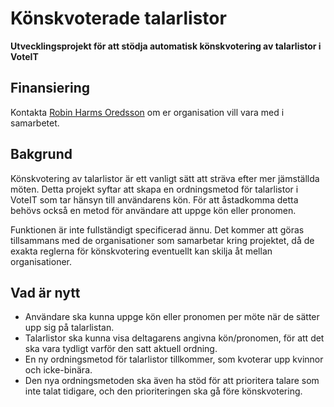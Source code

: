 # Könskvoterade talarlistor

**Utvecklingsprojekt för att stödja automatisk könskvotering av talarlistor i VoteIT**

## Finansiering

Kontakta [Robin Harms Oredsson](mailto:robin@betahaus.net) om er organisation vill vara med i samarbetet.

## Bakgrund

Könskvotering av talarlistor är ett vanligt sätt att sträva efter mer jämställda möten. Detta projekt syftar att skapa en ordningsmetod för talarlistor i VoteIT som tar hänsyn till användarens kön. För att åstadkomma detta behövs också en metod för användare att uppge kön eller pronomen.

Funktionen är inte fullständigt specificerad ännu. Det kommer att göras tillsammans med de organisationer som samarbetar kring projektet, då de exakta reglerna för könskvotering eventuellt kan skilja åt mellan organisationer.

## Vad är nytt

- Användare ska kunna uppge kön eller pronomen per möte när de sätter upp sig på talarlistan.
- Talarlistor ska kunna visa deltagarens angivna kön/pronomen, för att det ska vara tydligt varför den satt aktuell ordning.
- En ny ordningsmetod för talarlistor tillkommer, som kvoterar upp kvinnor och icke-binära.
- Den nya ordningsmetoden ska även ha stöd för att prioritera talare som inte talat tidigare, och den prioriteringen ska gå före könskvotering.
